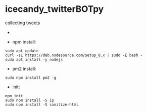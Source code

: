 # icecandy_twitterBOTpy
collecting tweets

-
* npm install:
```
sudo apt update
curl -sL https://deb.nodesource.com/setup_8.x | sudo -E bash -
sudo apt install -y nodejs
```

* pm2 install:
```
sudo npm install pm2 -g
```

* init:
```
npm init
sudo npm install -S ip
sudo npm install -S sanitize-html
```
